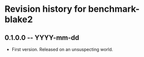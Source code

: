 # Revision history for benchmark-blake2

## 0.1.0.0  -- YYYY-mm-dd

* First version. Released on an unsuspecting world.
